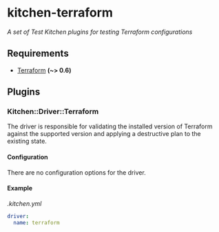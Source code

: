# kitchen-terraform
*A set of Test Kitchen plugins for testing Terraform configurations*

## Requirements

- [Terraform] **(~> 0.6)**

[Terraform]: https://www.terraform.io/downloads.html

## Plugins

### Kitchen::Driver::Terraform

The driver is responsible for validating the installed version of Terraform against the supported version and applying a destructive plan to the existing state.

#### Configuration

There are no configuration options for the driver. 

#### Example

*.kitchen.yml*

```yaml
driver:
  name: terraform
```

